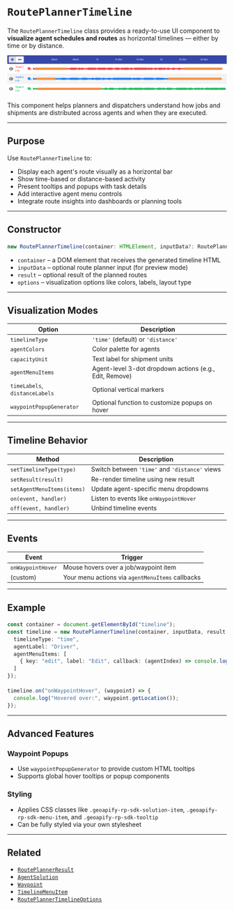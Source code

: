 # `RoutePlannerTimeline`

The `RoutePlannerTimeline` class provides a ready-to-use UI component to **visualize agent schedules and routes** as horizontal timelines — either by time or by distance.

![Timeline example](https://github.com/geoapify/route-planner-sdk/blob/main/img/timeline.png?raw=true)

This component helps planners and dispatchers understand how jobs and shipments are distributed across agents and when they are executed.


---

## Purpose

Use `RoutePlannerTimeline` to:

* Display each agent's route visually as a horizontal bar
* Show time-based or distance-based activity
* Present tooltips and popups with task details
* Add interactive agent menu controls
* Integrate route insights into dashboards or planning tools



---

## Constructor

```ts
new RoutePlannerTimeline(container: HTMLElement, inputData?: RoutePlannerInputData, result?: RoutePlannerResult, options?: RoutePlannerTimelineOptions)
```

* `container` – a DOM element that receives the generated timeline HTML
* `inputData` – optional route planner input (for preview mode)
* `result` – optional result of the planned routes
* `options` – visualization options like colors, labels, layout type

---

## Visualization Modes

| Option                         | Description                                             |
| ------------------------------ | ------------------------------------------------------- |
| `timelineType`                 | `'time'` (default) or `'distance'`                      |
| `agentColors`                  | Color palette for agents                                |
| `capacityUnit`                 | Text label for shipment units                           |
| `agentMenuItems`               | Agent-level 3-dot dropdown actions (e.g., Edit, Remove) |
| `timeLabels`, `distanceLabels` | Optional vertical markers                               |
| `waypointPopupGenerator`       | Optional function to customize popups on hover          |

---

## Timeline Behavior

| Method                     | Description                                    |
| -------------------------- | ---------------------------------------------- |
| `setTimelineType(type)`    | Switch between `'time'` and `'distance'` views |
| `setResult(result)`        | Re-render timeline using new result            |
| `setAgentMenuItems(items)` | Update agent-specific menu dropdowns           |
| `on(event, handler)`       | Listen to events like `onWaypointHover`        |
| `off(event, handler)`      | Unbind timeline events                         |

---

## Events

| Event             | Trigger                                          |
| ----------------- | ------------------------------------------------ |
| `onWaypointHover` | Mouse hovers over a job/waypoint item            |
| (custom)          | Your menu actions via `agentMenuItems` callbacks |

---

## Example

```ts
const container = document.getElementById("timeline");
const timeline = new RoutePlannerTimeline(container, inputData, result, {
  timelineType: "time",
  agentLabel: "Driver",
  agentMenuItems: [
    { key: "edit", label: "Edit", callback: (agentIndex) => console.log("Edit", agentIndex) }
  ]
});

timeline.on("onWaypointHover", (waypoint) => {
  console.log("Hovered over:", waypoint.getLocation());
});
```

---

## Advanced Features

### Waypoint Popups

* Use `waypointPopupGenerator` to provide custom HTML tooltips
* Supports global hover tooltips or popup components

### Styling

* Applies CSS classes like `.geoapify-rp-sdk-solution-item`, `.geoapify-rp-sdk-menu-item`, and `.geoapify-rp-sdk-tooltip`
* Can be fully styled via your own stylesheet

---

## Related

* [`RoutePlannerResult`](./route-planner-result.md)
* [`AgentSolution`](./agent-solution.md)
* [`Waypoint`](./waypoint.md)
* [`TimelineMenuItem`](./types.md#timelinemenuitem)
* [`RoutePlannerTimelineOptions`](./types.md#routeplannertimelineoptions)